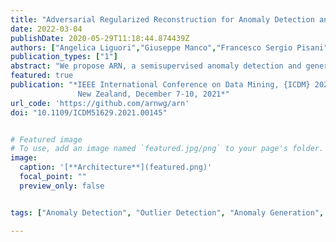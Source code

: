 ```yaml
---
title: "Adversarial Regularized Reconstruction for Anomaly Detection and Generation"
date: 2022-03-04
publishDate: 2020-05-29T11:18:44.874439Z
authors: ["Angelica Liguori","Giuseppe Manco","Francesco Sergio Pisani","Ettore Ritacco"]
publication_types: ["1"]
abstract: "We propose ARN, a semisupervised anomaly detection and generation method based on adversarial reconstruction. ARN exploits a regularized autoencoder to optimize the reconstruction of variants of normal examples with minimal differences, that are  recognized as outliers. The combination of regularization and adversarial reconstruction helps to stabilize the learning process, which results in both realistic outlier generation and substantial detection capability. Experiments on several benchmark datasets show that our model improves the current state-of-the-art by valuable margins because of its ability to model the true boundaries of the data manifold. "
featured: true
publication: "*IEEE International Conference on Data Mining, {ICDM} 2021, Auckland,
               New Zealand, December 7-10, 2021*"
url_code: 'https://github.com/arnwg/arn'
doi: "10.1109/ICDM51629.2021.00145"


# Featured image
# To use, add an image named `featured.jpg/png` to your page's folder. 
image:
  caption: '[**Architecture**](featured.png)'
  focal_point: ""
  preview_only: false


tags: ["Anomaly Detection", "Outlier Detection", "Anomaly Generation", "Outlier Generation", "Generative Adversarial Networks", "Variational Autoencoders"]

---
```


